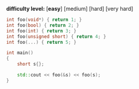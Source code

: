**difficulty level:** [**easy**] [medium] [hard] [very hard]

```cpp
int foo(void*) { return 1; }
int foo(bool) { return 2; }
int foo(int) { return 3; }
int foo(unsigned short) { return 4; }
int foo(...) { return 5; }

int main()
{
	short s{};

	std::cout << foo(&s) << foo(s);
}
```
